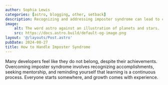 ```yaml
---
author: Sophia Lewis
categories: [astro, blogging, other, setback]
description: Recognizing and addressing imposter syndrome can lead to confidence and growth.
image:
    alt: The word astro against an illustration of planets and stars.
    src: https://docs.astro.build/default-og-image.png
layout: '@/layouts/Post.astro'
pubDate: 2024-08-27
title: How to Handle Imposter Syndrome
---
```


Many developers feel like they do not belong, despite their achievements. Overcoming imposter syndrome involves recognizing accomplishments, seeking mentorship, and reminding yourself that learning is a continuous process. Everyone starts somewhere, and growth comes with experience.
